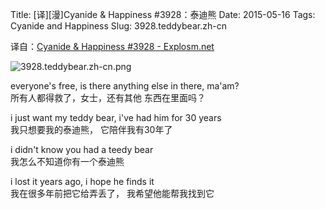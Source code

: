 Title: [译][漫]Cyanide & Happiness #3928：泰迪熊
Date: 2015-05-16
Tags: Cyanide and Happiness
Slug: 3928.teddybear.zh-cn

译自：[Cyanide & Happiness #3928 - Explosm.net](http://explosm.net/comics/3928/)


![3928.teddybear.zh-cn.png](/static/images/comics/3928.teddybear.zh-cn.png)



everyone's free,
is there anything else in
there, ma'am?       
所有人都得救了，女士，还有其他
东西在里面吗？

i just want my teddy bear,
i've had him for 30 years       
我只想要我的泰迪熊，
它陪伴我有30年了

i didn't know you
had a teedy bear        
我怎么不知道你有一个泰迪熊


i lost it years ago,
i hope he finds it      
我在很多年前把它给弄丢了，
我希望他能帮我找到它